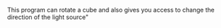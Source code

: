 This program can rotate a cube and also gives you access to change the direction of the light source"

